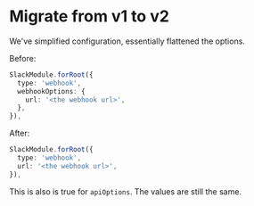 # Migrate from v1 to v2

We've simplified configuration, essentially flattened the options.

Before:

```typescript
SlackModule.forRoot({
  type: 'webhook',
  webhookOptions: {
    url: '<the webhook url>',
  },
}),
```

After:

```typescript
SlackModule.forRoot({
  type: 'webhook',
  url: '<the webhook url>',
}),
```

This is also is true for `apiOptions`. The values are still the same.
